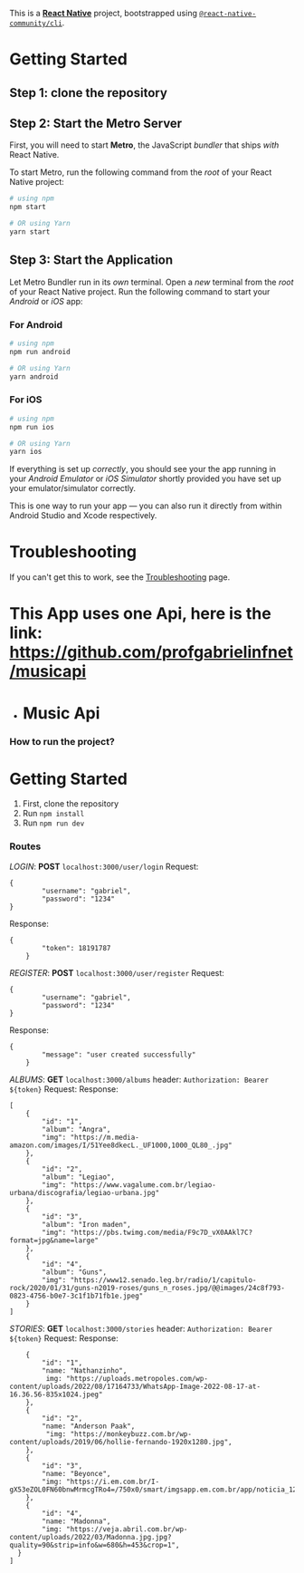 This is a [**React Native**](https://reactnative.dev) project, bootstrapped using [`@react-native-community/cli`](https://github.com/react-native-community/cli).

# Getting Started

## Step 1: clone the repository

## Step 2: Start the Metro Server

First, you will need to start **Metro**, the JavaScript _bundler_ that ships _with_ React Native.

To start Metro, run the following command from the _root_ of your React Native project:

```bash
# using npm
npm start

# OR using Yarn
yarn start
```

## Step 3: Start the Application

Let Metro Bundler run in its _own_ terminal. Open a _new_ terminal from the _root_ of your React Native project. Run the following command to start your _Android_ or _iOS_ app:

### For Android

```bash
# using npm
npm run android

# OR using Yarn
yarn android
```

### For iOS

```bash
# using npm
npm run ios

# OR using Yarn
yarn ios
```

If everything is set up _correctly_, you should see your the app running in your _Android Emulator_ or _iOS Simulator_ shortly provided you have set up your emulator/simulator correctly.

This is one way to run your app — you can also run it directly from within Android Studio and Xcode respectively.

# Troubleshooting

If you can't get this to work, see the [Troubleshooting](https://reactnative.dev/docs/troubleshooting) page.

# This App uses one Api, here is the link: https://github.com/profgabrielinfnet/musicapi
- # Music Api

### How to run the project?

# Getting Started
1. First, clone the repository
2. Run `npm install`
3. Run `npm run dev`

### Routes

_LOGIN_: **POST** `localhost:3000/user/login`
Request:
```
{
	    "username": "gabriel",
	    "password": "1234"
}
```
Response: 
```   
{
        "token": 18191787
    }
```

_REGISTER_: **POST** `localhost:3000/user/register`
Request:
```
{
	    "username": "gabriel",
	    "password": "1234"
}
```

Response: 
```   
{
	    "message": "user created successfully"
    }
```

_ALBUMS_: **GET** `localhost:3000/albums`
header: `Authorization: Bearer ${token}`
Request:
Response: 
```
[
	{
		"id": "1",
		"album": "Angra",
		"img": "https://m.media-amazon.com/images/I/51Yee8dkecL._UF1000,1000_QL80_.jpg"
	},
	{
		"id": "2",
		"album": "Legiao",
		"img": "https://www.vagalume.com.br/legiao-urbana/discografia/legiao-urbana.jpg"
	},
	{
		"id": "3",
		"album": "Iron maden",
		"img": "https://pbs.twimg.com/media/F9c7D_vX0AAkl7C?format=jpg&name=large"
	},
	{
		"id": "4",
		"album": "Guns",
		"img": "https://www12.senado.leg.br/radio/1/capitulo-rock/2020/01/31/guns-n2019-roses/guns_n_roses.jpg/@@images/24c8f793-0823-4756-b0e7-3c1f1b71fb1e.jpeg"
	}
]
```
_STORIES_: **GET** `localhost:3000/stories`
header: `Authorization: Bearer ${token}`
Request:
Response: 
```
	{
		"id": "1",
		"name: "Nathanzinho",
		 img: "https://uploads.metropoles.com/wp-content/uploads/2022/08/17164733/WhatsApp-Image-2022-08-17-at-16.36.56-835x1024.jpeg"
	},
	{
		"id": "2",
		"name: "Anderson Paak",
		 "img: "https://monkeybuzz.com.br/wp-content/uploads/2019/06/hollie-fernando-1920x1280.jpg",
	},
	{
		"id": "3",
		"name: "Beyonce",
		"img: "https://i.em.com.br/I-gX53eZOL0FN60bnwMrmcgTRo4=/750x0/smart/imgsapp.em.com.br/app/noticia_127983242361/2023/08/09/1543194/beyonce_1_83139.jpg",
	},
	{
		"id": "4",
		"name: "Madonna",
		"img: "https://veja.abril.com.br/wp-content/uploads/2022/03/Madonna.jpg.jpg?quality=90&strip=info&w=680&h=453&crop=1",
  }
]
```
